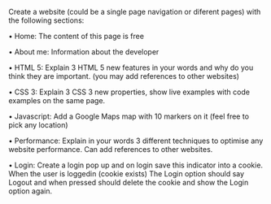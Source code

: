 Create a website (could be a single page navigation or diferent pages) with the following sections:

• Home: The content of this page is free

• About me: Information about the developer

• HTML 5: Explain 3 HTML 5 new features in your words and why do you think they are
important. (you may add references to other websites)

• CSS 3: Explain 3 CSS 3 new properties, show live examples with code examples on the
same page.

• Javascript: Add a Google Maps map with 10 markers on it (feel free to pick any
location)

• Performance: Explain in your words 3 different techniques to optimise any website
performance. Can add references to other websites.

• Login: Create a login pop up and on login save this indicator into a cookie. When the
user is loggedin (cookie exists) The Login option should say Logout and when pressed should delete the cookie and show the Login option again.
